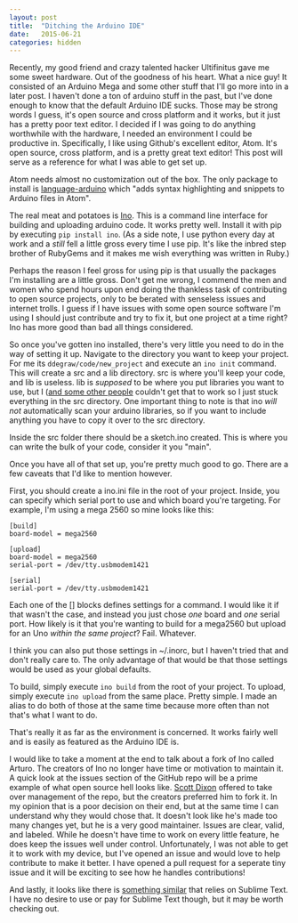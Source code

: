 ```yaml
---
layout: post
title:  "Ditching the Arduino IDE"
date:   2015-06-21
categories: hidden
---
```


Recently, my good friend and crazy talented hacker Ultifinitus gave me some sweet hardware. Out of the goodness of his heart. What a nice guy! It consisted of an Arduino Mega and some other stuff that I'll go more into in a later post. I haven't done a ton of arduino stuff in the past, but I've done enough to know that the default Arduino IDE sucks. Those may be strong words I guess, it's open source and cross platform and it works, but it just has a pretty poor text editor. I decided if I was going to do anything worthwhile with the hardware, I needed an environment I could be productive in. Specifically, I like using Github's excellent editor, Atom. It's open source, cross platform, and is a pretty great text editor! This post will serve as a reference for what I was able to get set up.

Atom needs almost no customization out of the box. The only package to install is [language-arduino](https://atom.io/packages/language-arduino) which "adds syntax highlighting and snippets to Arduino files in Atom".

The real meat and potatoes is [Ino](http://inotool.org/). This is a command line interface for building and uploading arduino code. It works pretty well. Install it with pip by executing `pip install ino`. (As a side note, I use python every day at work and a _still_ fell a little gross every time I use pip. It's like the inbred step brother of RubyGems and it makes me wish everything was written in Ruby.)

Perhaps the reason I feel gross for using pip is that usually the packages I'm installing are a little gross. Don't get me wrong, I commend the men and women who spend hours upon end doing the thankless task of contributing to open source projects, only to be berated with senseless issues and internet trolls. I guess if I have issues with some open source software I'm using I should just contribute and try to fix it, but one project at a time right? Ino has more good than bad all things considered.

So once you've gotten ino installed, there's very little you need to do in the way of setting it up. Navigate to the directory you want to keep your project. For me its `ddegraw/code/new_project` and execute an `ino init` command. This will create a src and a lib directory. src is where you'll keep your code, and lib is useless. lib is _supposed_ to be where you put libraries you want to use, but I ([and some other people](https://github.com/amperka/ino/issues/164) couldn't get that to work so I just stuck everything in the src directory. One important thing to note is that ino _will not_ automatically scan your arduino libraries, so if you want to include anything you have to copy it over to the src directory.

Inside the src folder there should be a sketch.ino created. This is where you can write the bulk of your code, consider it you "main".

Once you have all of that set up, you're pretty much good to go. There are a few caveats that I'd like to mention however.

First, you should create a ino.ini file in the root of your project. Inside, you can specify which serial port to use and which board you're targeting. For example, I'm using a mega 2560 so mine looks like this:

    [build]
    board-model = mega2560

    [upload]
    board-model = mega2560
    serial-port = /dev/tty.usbmodem1421

    [serial]
    serial-port = /dev/tty.usbmodem1421

Each one of the [] blocks defines settings for a command. I would like it if that wasn't the case, and instead you just chose _one_ board and _one_ serial port. How likely is it that you're wanting to build for a mega2560 but upload for an Uno _within the same project_? Fail. Whatever.

I think you can also put those settings in ~/.inorc, but I haven't tried that and don't really care to. The only advantage of that would be that those settings would be used as your global defaults.

To build, simply execute `ino build` from the root of your project. To upload, simply execute `ino upload` from the same place. Pretty simple. I made an alias to do both of those at the same time because more often than not that's what I want to do.

That's really it as far as the environment is concerned. It works fairly well and is easily as featured as the Arduino IDE is.

I would like to take a moment at the end to talk about a fork of Ino called Arturo. The creators of Ino no longer have time or motivation to maintain it. A quick look at the issues section of the GitHub repo will be a prime example of what open source hell looks like. [Scott Dixon](https://github.com/scottdarch) offered to take over management of the repo, but the creators preferred him to fork it. In my opinion that is a poor decision on their end, but at the same time I can understand why they would chose that. It doesn't look like he's made too many changes yet, but he is a very good maintainer. Issues are clear, valid, and labeled. While he doesn't have time to work on every little feature, he does keep the issues well under control. Unfortunately, I was not able to get it to work with my device, but I've opened an issue and would love to help contribute to make it better. I have opened a pull request for a seperate tiny issue and it will be exciting to see how he handles contributions!

And lastly, it looks like there is [something similar](http://hackaday.com/2014/04/20/sublime-text-as-an-arduino-ide/) that relies on Sublime Text. I have no desire to use or pay for Sublime Text though, but it may be worth checking out.
